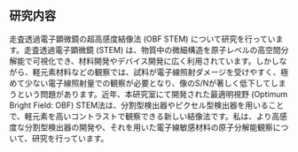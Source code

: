 ## 研究内容

走査透過電子顕微鏡の超高感度結像法 (OBF STEM) について研究を行っています。走査透過電子顕微鏡 (STEM) は、物質中の微細構造を原子レベルの高空間分解能で可視化でき、材料開発やデバイス開発に広く利用されています。しかしながら、軽元素材料などの観察では、試料が電子線照射ダメージを受けやすく、極めて少ない電子線照射量での観察が必要となり、像のS/Nが著しく低下してしまうという問題があります。近年、本研究室にて開発された最適明視野 (Optimum Bright Field: OBF) STEM法は、分割型検出器やピクセル型検出器を用いることで、軽元素を高いコントラストで観察できる新しい結像法です。私は、より高感度な分割型検出器の開発や、それを用いた電子線敏感材料の原子分解能観察について、研究を行っています。
